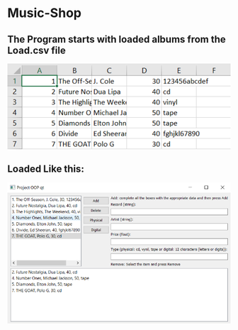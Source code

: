 # Music-Shop

## The Program starts with loaded albums from the Load.csv file
![Load](Images/Image1.png)
## Loaded Like this:
![Project](Images/Program.png)
